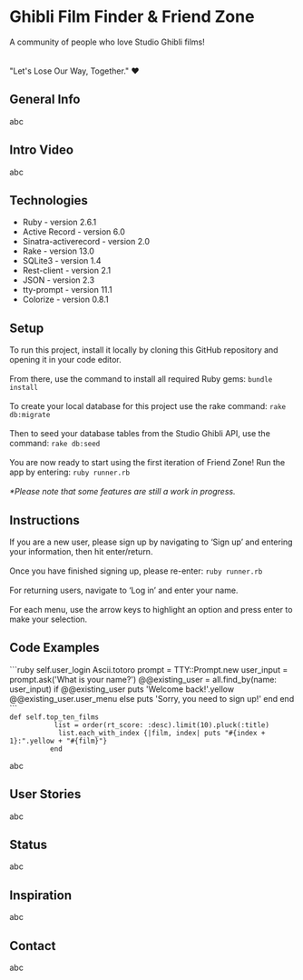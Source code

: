 <h1>Ghibli Film Finder & Friend Zone</h1>

 <p>
A community of people who love Studio Ghibli films!
<br></br>
<br>"Let's Lose Our Way, Together." ♥︎</br>
</p>

<h2>General Info</h2>

<p>abc</p>

<h2>Intro Video</h2>

<p>abc</p>

<h2>Technologies</h2>

<ul>
 <li>Ruby - version 2.6.1</li>
 <li>Active Record - version 6.0</li>
 <li>Sinatra-activerecord - version 2.0</li>
 <li>Rake - version 13.0</li>
 <li>SQLite3 - version 1.4</li>
 <li>Rest-client - version 2.1</li>
 <li>JSON - version 2.3</li>
 <li>tty-prompt - version 11.1</li>
 <li>Colorize - version 0.8.1</li> 
</ul>

<h2>Setup</h2>
To run this project, install it locally by cloning this GitHub repository and opening it in your code editor.<br><br>
From there, use the command to install all required Ruby gems: <code>bundle install</code><br><br>
To create your local database for this project use the rake command: <code>rake db:migrate</code><br><br>
Then to seed your database tables from the Studio Ghibli API, use the command: <code>rake db:seed</code><br><br>
You are now ready to start using the first iteration of Friend Zone! Run the app by entering: <code>ruby runner.rb</code><br><br>
<i>*Please note that some features are still a work in progress.</i>

<h2>Instructions</h2>
If you are a new user, please sign up by navigating to ‘Sign up’ and entering your information, then hit enter/return.<br><br>
Once you have finished signing up, please re-enter:
<code>ruby runner.rb</code><br><br>
For returning users, navigate to ‘Log in’ and enter your name.<br><br>
For each menu, use the arrow keys to highlight an option and press enter to make your selection.

<h2>Code Examples</h2>
```ruby
self.user_login
Ascii.totoro
prompt = TTY::Prompt.new
user_input = prompt.ask('What is your name?')
@@existing_user = all.find_by(name: user_input)
if @@existing_user
    puts 'Welcome back!'.yellow
    @@existing_user.user_menu
else
puts 'Sorry, you need to sign up!'
end
end
```
    <br>
    <code>def self.top_ten_films
           list = order(rt_score: :desc).limit(10).pluck(:title)
            list.each_with_index {|film, index| puts "#{index + 1}:".yellow + "#{film}"}
          end</code>
<p>abc</p>

<h2>User Stories</h2>

<p>abc</p>

<h2>Status</h2>

<p>abc</p>

<h2>Inspiration</h2>

<p>abc</p>

<h2>Contact</h2>

<p>abc</p>
